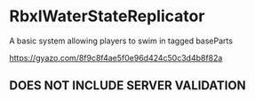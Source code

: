 # RbxlWaterStateReplicator
A basic system allowing players to swim in tagged baseParts

https://gyazo.com/8f9c8f4ae5f0e96d424c50c3d4b8f82a

## DOES NOT INCLUDE SERVER VALIDATION